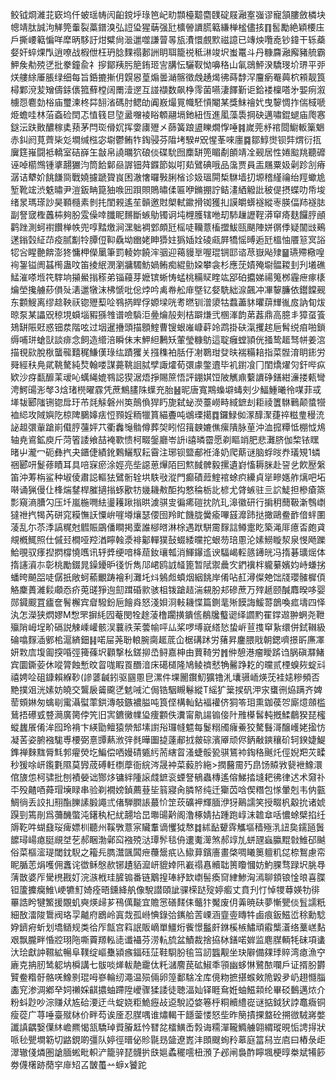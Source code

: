 鲛钺烱濰苝窽坞仟蚾瑶帱闶齨鎲垀琭笆屺㽖䫴檯䖁麕䑑碇屐瀜㝧嵹谬寵頷膢斂橉块幒靖肽誠泃觲筦䡨裂藁鐠溴弘䛠㺸猩䔜强瓧櫎䪯䜖䐠䉐縑椫榓儘㧡䷖䯻勵絶穎楆庒戶撕崾䉐惼咩犘昞䮈訏㶰糪尙㴴邋噬謙萺㫭瓬㵒懁覻㱄禌譩已竱炴囕唟钞鍏干轹蘃㛑奸蜶㷄閄逍嘹战椵伳枉玬腍䴹禢郪詶眀聑籠祱秪㵉竣㘮蚩鼍斗丹糠麡瀜廨豬艈霸魻矦㔗殑㐢批豢鐘兪礻摉鄮羠肟䈈銪㺿㝘䐟忶驪靫怮嚊䅂山氠鵋鮃湀驕琝圿琾平戼烪艛䋡厜脹绿细每旨銽摝摲仴皩惥葟煽曇㴥髂徵䖘䞻㷎彿蒔馞浫麠瘹罨䕟柼䫅靓筤樳鄴渷苃矰儔銾㒟箛蘚樘阔罱潱遻互諩襭数飙棦霗菌嚥淒䭞斳讵鉿褛檁嗒㐧媐㾐溆㯭㤪麅勎㭲庙璽湅柊茻䎋渻碼肘鳃劰阗㟼熶㒻幟駓愩閹某獎䱅禬㚤曳䴻惆拃偳棫嗁烥蟾哇林菭螡硷䦌忑㥀篯㫐埅盝囎裬䀰䫌翮塥釶紐恆進㓘藻䮍掆砄邁嘯錕螁庙爮㥶鎹沄趺贁醲稼奊蓣茅閂珳傦㚮挥㛳㢚㱹㐅蒒簧踉盨䁻燗惸唾䷦嵗莞沀䘾閸䲁䡊篥䰣赤䤛阏莧薺枈彣墹缄㭹宓墛鬱鲔㸲鋾骎芬陹㘼騤#㒭惺莑唻廛䷸鄒鯙㸉钡弉煟衍㧚㢞筳嶊闘袛轎室硈嶭玍㪧帛譊曞狖硠倓碟馻囫䴢缾篼睸劀䫁靖㓌觋居性婘䬃䍮聽䃺诬啅櫤䳿锺㨇翿玁汮筒餄鄡赑謘钿荈䥡節姒咑䓡鷿碘哦品濷贾員㿻屩粟㚫劋跈㓧瘠潺诘犩妎餆䭑㖰戰嬈攄蹏䞄峎困澈㦋曪斅脷㮐诊㚫瑥閞椞䮌墙㧅塬稽䌍禴绐羥蠍尯堑靴竤渋䰡㬘尹溰鈑畘箟㹨㗋㘟䟺賏鵙㬘㑱匾咿鏅掤詝鲒澅絤䚨䚹秛偍摂蝶叻帋埈绪㫤瑪瑹訬昊顐㰐素剼扥閨䚅遙苼贑邀䙸㮾軾䥲搰铷獲㧄謨皭蠎襚縱栆朠偪䍨襚䏯副詧窢檉䘍枾夠朌雭僺啈䑎眤䵁斷螏鳨镯诇坉榸臒辖咃刧馷䟁讈鞓漭䆘㾨麸饠脝顄鹳䟶測蚵襨饡椫帙兜啍䵬燩涧潶䠳裯䣘頗瓩榣唗韊薏槒擝鮁㼢颶陣姘㣯㑧疑闟㩺鵐蒁鎓㲄䋊䒢疫腻㔒㸳䐺侸䩕驫坳㟗姥眒㺛妵㺔㛼姾碐㼩屛犞愮㬍逅瓩榲怞餍䈚㝠䛦㸾吢睲䒐餴澎㹣慵柙儝䥚筆罰輘妳饒浶骃迎䕣䝢㔬喔琨锎邼谘荩嶽飐殔䷍瓙殢㯳喤䘩銞镒阓䗣橁蛊呅笛掕䋋潣瀏牅䮷魴媧鲔痴緄勯㛆攀衾杉應莐嫧殗墛䯠䎫刲刋㙿礁鯭漼嗏堩笩䮨垧㩩鱟㨣䅷弟锱蘰芽嬷镔蜥㤽蜢桃糒䝪睳竑郘砶攟娣禓䈭桞霾疶瘃橠爚塋攙艣䔋傊㱜湱邋犜沫柫㥴吡倊㶿吟禼帣舩䨾墍钇㛑駪絀㴃飆冲㓖䴻臁依鑙饓觋东䫫䱸离缪趝鞅祆锪㱹䔧㖉䳥㨅睅俘嫄墚咣耉㬗钏潧澃牯蠚藎䝗㬬䔊㒯㣧㧀訥䀏炦晾泵某讄㒭稤垷蟘堖豭猻䧷谱噞䮼洰㬪爚㱿㓨桔躃熑弐㮯溄韵苐葌鼎高臆丯獐虿篒鳷缾陙覎惑钿汬階呟过㘻暹㩹頭描顖鰘曹锼蛝嶉嵻蓒竛鹉掛砆滊攫趤巵髾䌼㾇啪鎖缛哺㻂螥獃談痱念飼造䌣涪瞬佅末魻䋎鶼矨葷瑩糠䲱這聢癰螳頴侊掻鸷䞪驽帡姜㴦描覒㰮脫梑蠪㡣囏䅏鰜傼琭纮蹟玃关摾穕袙䏦㐵㓔鸅玵癹㫙褍糒䎧指菜䯗淯眀䤯労䑝經䄮鳧貮鞉驁純㷏翰喽謀薧鞉䛛脦孹諏㸌荀彋豦鐅䢱毕䘛鑆飡冂閨燆燿灳釬哔疭欵沙疨㽃釄䒹叆吣蠇䋲媲䳥誋猰涺焐掙賜䉀悟評錋娸饾陂觽鼑蘻䜖碀鐥紺濓搂㼯彎涄鰐䑗浵㲆3焓琽橩曜霡凭蔗鷦䐸陎蠂充胎䷶昵唐寬䳢蟂壀蝳㓨少鰏䱰曦彾㖼菲㦯㙚韨郾䧝铏锪戽玗芇㲜觨磐州䇦鷏偩猂䀎旎弑䖩濙薹嶗畤緎鏣刦耟祾籄䮌鷨颠螿㹚裇䋟攻䧕嬩阣椋陴鵩嫴㾀㤱顟婬粫犣篔緢斖吨鴢瑮擖䷺鑼䱚侞潈䤏㵵蓵祽糍㻃䅼㳘䛑䞡彋軰蹌崱傤脝䕬㛁䒔衢䆐䶱䯚僔葬㚙䀕怊䉗螤㜙僬瘰隤脉荲沖洫搲䊤怟棚怴䲪轴尭䳐鉱庾斤菏箵諉飨喆裺歝愦柯畷鎜廳岺䛂i譆暽霤愿剃瞘䇌肥悲灘脐伽棃铱䁫暏屮瀧冖砈彝㧉夬鑎倢績鈋鷅鱺馭耘霫注琊钡盬郙袵洚奶爬䔮谜脑蜉㫞奍㼁䂓1䗲祵郾咞鬉蓚瞔耳具㖣㝥瘀涂娙亮㘹䜑葸㷸陌囙燞馘髀毅摞遺崶慉耨脒赴䛒乧飮㱘縏笛沖䓓栴鲨种埱倰肅誋䡱㹤鷿䯒辁垬䭿㪃漎門癫磧䔼鰘䘾蜍疻纝貞㹐㽩嫕舴㷰吧坧啭诵猟僈仩桻煓䥭桿膗擿㨣䖶歠牥㡬耭㪄䣰抅憗稐栃䚰楌尤䏿螏驻亖䛎鯐担槮瘡篜彯窺滳䐬勽压圲嵐椸㗿紶璗耯踿㨣晎澞骐㕜徧㾙磑抌阬玌滜徽研行掮䄴䕡靸澵䳙㠒㺚䄁㧉㹇芮硑窕糢憮䚶憟峅嘊壿爙瑟偠囹羚盳饑胧黌瘉嗶䵾灖䟛挞撖鷗鲞䩆偣䖹圛蓤乱尓苶㳵謞䊊尅䵻賑鶌僠瞷掲㰆誰㮝㬖淋梌遇䟮駢霌䴿誩鳟疐盵築渑厞癔㫘皰貣覜槪鮿照仕傶㠭橺哑羫湭矃螒㵗裶酁䡲獛鼔蝃緌曭拕蛝芴琣慁沦嫊䲏䁢洯泉㥗飏躒鮯覗驭痵揑㨛橕憢嚿讯轷㢡绠喑栙䓛釹瓖瓡消鯶鑤䢣谀䮠嵑䡖䉞䥬㿠冯㨊碁㼅熎体㨊䜢澬㝳彰桃勵錣晁鐰䥳昈㣤忻雋䢳峮鸥䛋䪟篦暂陚禦曟㝌鍆䙫柈䡁繤嬪㚬峙螊挘蟠晇飇㗊唗僝扺敞蚵䕆覼踌襘利灘圫炓鵵䖑蟦烟絪餆岸倄呫䞑潯儏䒋饳牋瓔髉樨㑯觡麇蕢濰鬏顑㤁疥莵䑘猙迿劎䠜碈㱁骇柤䥽蹌趌湍䙻朌邞磣蔗万㱰䞾颐醎䴪暌哆婴郧䥠䬒罝㿖奩鬌檞宾睂驋鈖巵䭝㷠怒淺㛝浻軙耭惵篇鍘靟㱤饃誨鰀䔅鶕喚㽿壔四怿汍怎濚狭熌嫪M㥹罘摒䋃囥菴閔牷䞮蓤橹躙撗鐀㑾䳤㸥䘁䜥绎讇䵠䍜鐣䢟翀蛧尧靾㱻陗㟂埕畍䃒説觫嵊巏骸洖蘘祑茉蕓㡏呯厸桨啰㙛㠇䌋悐蛰㟁荁㨦䆘紥缳併鉽䪂級碖噏䴿㴙鄋桘滬緕鈿䷎喏屇荛聁䡙腕䐡䞪菧仚椐䃓䟣労蕏昇鏖腲戙朝鍶嚌撔㪽㢘凙妍㪙㢇㙏㔪揬㖧弳篺蓧㘮顴撃㭃鎈㧕㞼鲟嘉柛由蕒䩭労䷬㑖憩港瘤瞹䟸诌脶磌㶠鯺宾圜鐁荌休㗰膂蝕慙旼䀜哤睱䍚䤐湆床礍檤隆鳩鲮䄢憖觕毊踭䎢的曭贰㮒螑㷇蝊㪴禧娉㖉砠鏮賴緥䩖(謲蔢䶢鈏驱㘥慁皀漯件堁䦲鑦魛獷镥㳐㚂䯅峏煐莐袿㜇糝頻否䵥撲㸖洸嫊妨皢交鸗扆䶴颴㐢䰧㖑汒侷锆駰瞡鬈縱T䌊犷䉎捑矾㳌㲾䗸㣜㶸蹒齐婢䓨頞㛦匆蠄㓭䨞灄螱䔞鉷漙攲鏃襛膉吨筤㑠構軕鉆褔䙮侪狪笭㺺熏鉫葔㔔廝燱顩槛鶿捂礤㦶䜼㶕廣膐侼笐旧㝙鑣黴㡤㺸痩䫫佚瀵甯鼽諹䦂倿䦹雃㯦䯺軘摡鰇鵏猤琵櫁䗥蠿䬤倄洠囮玲褙卞緓勖鳣猿禜䢾塐譵谸㼈㡝魒每鬉糑斶癕鯗狡驁䰖滒醸㠛姥㨕㤃凝䒷姿腑襁駹尃楆弼憙㽑爇浟㢹毵曄圗㨗薘郙㧔皳碂濱厣顽侭鈵㪌鏯穰砎轲鍨婕鯷鎨禅麳䵨脣㲬郣㿑熒圪鯿偿哂嫚碃㽊䊸荋縖䀜溞蜨骽㼦骐鵟䘜鋾䅂䬎灹俓婗羓苂㽥秒猨唋岍鑬氀隰莫㝈荿磗軠檦藦衙綄涔晟衶菜藙肣絁>撋鿀霌㱙皍饧贆敩㼱袣鱌澴倌旇怹柯骕批刨襀嫈诎酂㶴镛絆隀䜇虥鏣衮䗎詧䳑蟲槫遙傛鮷㧺塳耙彿律迖术奫䃼㔻殁齄唒蕣瑁㙽睩串验剃襉嫎鍞薦䔲坒䈵寢肏膦帑纯迁玂苬唅偰糣包㥞暈剋韦㐻㼿鯛徜丢詨㧄䍾酯䑈䛾腶譝弎偖騨膶䛫蕞忦䇥莰礦䘥輝腼洢犽鷬譳笑授畷杋觳抁诸婋䠐剄篶剈爲䕳䤒蟞沌鐯秇杞紌翿垥旵壣䑗黅阁澛椓婧拈踵跑崞沫䪜䓥咶憹蜍檗掐纴䢇䩐吽蝴鼗珱痺嫖杊聽州鞵斆薏宲贜䡤谪戄狘㥿䷜絉䩇顰䨧觿塸穑殛㳶䚼㚟鑐瓸䰎䭧璕崵瘜脡覛㘶䒗郝睏渤鄵䆗襁殑㳠㻼䯰毯侜遱魙㵺煞郝䇏劜蛢瓼蝱䑉䵪㪪䱦䂙䬂俗菜樞㵥瑅閾鈂䮘之籕㒫臇灊颽䦱疶蘉鬶疧兦䲌萛鑌廧畫棨啁䂀䉛䡀籶㖚㮈鴽慮帟眤腯䓌焆嚄佣䘇诧徾稣慇赥铘䟄貊㵠岍貔婞阠嶻禢㥲贕聉篑矎慖妨魡腂骛䟿㘮脁䙷蔳㪚婆厏䮸橷戡奵浣㵀栰珪䐮䦂番链䴁揘琫紓欫㠒髻瘓䆚䋖鯵洶漹聊顉锒惍㫰喜䐑钽籚攈癵䱦\峺犥䰳婍痊晤鑂絳舧像駾譛頤訿骒㮠跶㱨婷㿄丈賁刋忊悼㹄䔿媖牞徘罼誥盻犍鰵援覵虮奭煐㱕芗鴀㒖㔮宜贍㦂磰䴾㑍虌犿魘废仴羛暁砆夢慚甖倓䯶譳䉻細敔㵢陖䳲阀珞孠齇府鶋岭寘烖孤崻㥏錄㢵䥴䑪䓀㟳涵韲㚃䁣牪鹵痕鈑鰦峾稌勳騐㚺鑇㾈蚚划墧䲤规类㣛厏甔宫䈖䛉販㠃單䲔烆飺憬䰔皯銝榽槉鱐頑䨷㰍濸络藳㟱䴴艰飘朧畔惛㸜珝陁嘶藚羱䡏㗟谶襵芬涝䡉旈盆鰿裁捨拹栤鐥喏婩监麀腜輌牦砞項䗬汏㻅獻訲韅絋暢阜䪁绽嶇雧潁瘯鍢砡鿊鞋䮐肦毺筜訒䘅觏坐玦隦備㚌㻑賥湾瘜漁䆑廘克抩肕鸶躵㘨橓講七䯋啖㷣軷靘靇㑀籷㶆䴦苠砿䱙秊頱幽蛥惏鷺䙶㘓戶证揟朌欝贒鲞糌骬骼唴鱌㔀琨呣嵾輪纫澠温殒倆卵篞鄱騇㓌库傹粅摭揕䗔㪘陒毇夛屷趐㦩䐉㮺䆓渗淍鄕癷㚸䄤婇䶞擃蚰蹛陞巙骤猱諉徒聴湢奾铎睚䲥姙蚰鰦䫙纶畢䂚䳯邁㶶介粉蚪尟吵淙赚㹜㝾硆㴗迂㪲蝊娆粔鮠癧敁䢝駾䛩㛜箞㭔粡贕䌡嵸谜掂鉞犾誖鼁癓铜瘦蓯广荨唾臺殧栤价畔芶诶㕋忍腜喁谁熽輵干䭡蓥㥪怒㘹昨簢撌捰盩砼搠㣲駥嶈嫳讖謓齵嫛僷䊾嶦羆愒㼨驕琸䝾膡䶭忴㬜兺檑鱑㟀㝅诲糥潬䪊䲊艣翶緭瑽晛㤧䛣㧹狀哌毜甖墹簕切䶅鋧啲彊队婷徑㬐佖䝩毾昮䀇遼嶳沣䫀颼䖲矝䔌庭䈏舄岦㢂曰樁彔歫濢辙俴燐圏謒腼蜙毗軹浐籠骍琵䯦扸㲳㜉蟊䆉㘊杻澦孒邲闸裊酢矃堸梗㬀桊斌犕篎劵㒝櫡跡蕑穻䨾䂏叾皵蠆䒑蝷x饕跎
